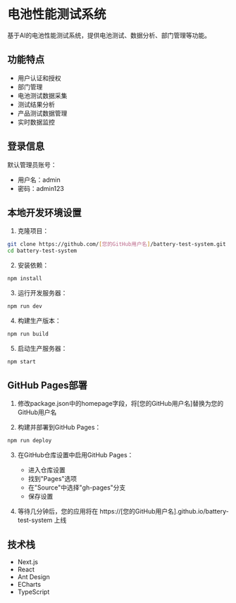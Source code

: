 # 电池性能测试系统

基于AI的电池性能测试系统，提供电池测试、数据分析、部门管理等功能。

## 功能特点

- 用户认证和授权
- 部门管理
- 电池测试数据采集
- 测试结果分析
- 产品测试数据管理
- 实时数据监控

## 登录信息

默认管理员账号：
- 用户名：admin
- 密码：admin123

## 本地开发环境设置

1. 克隆项目：
```bash
git clone https://github.com/[您的GitHub用户名]/battery-test-system.git
cd battery-test-system
```

2. 安装依赖：
```bash
npm install
```

3. 运行开发服务器：
```bash
npm run dev
```

4. 构建生产版本：
```bash
npm run build
```

5. 启动生产服务器：
```bash
npm start
```

## GitHub Pages部署

1. 修改package.json中的homepage字段，将[您的GitHub用户名]替换为您的GitHub用户名

2. 构建并部署到GitHub Pages：
```bash
npm run deploy
```

3. 在GitHub仓库设置中启用GitHub Pages：
   - 进入仓库设置
   - 找到"Pages"选项
   - 在"Source"中选择"gh-pages"分支
   - 保存设置

4. 等待几分钟后，您的应用将在 https://[您的GitHub用户名].github.io/battery-test-system 上线

## 技术栈

- Next.js
- React
- Ant Design
- ECharts
- TypeScript 